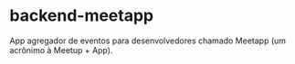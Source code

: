 # backend-meetapp
App agregador de eventos para desenvolvedores chamado Meetapp (um acrônimo à Meetup + App).
